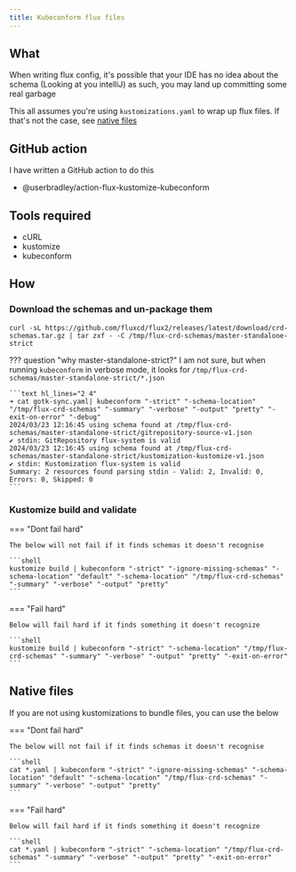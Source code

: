 ```yaml
---
title: Kubeconform flux files
---
```


## What

When writing flux config, it's possible that your IDE has no idea about the schema (Looking at you intelliJ) as such, you
may land up committing some real garbage

This all assumes you're using `kustomizations.yaml` to wrap up flux files. If that's not the case, see [native files](#native-files)

## GitHub action

I have written a GitHub action to do this

* @userbradley/action-flux-kustomize-kubeconform

## Tools required

* cURL
* kustomize
* kubeconform

## How

### Download the schemas and un-package them

```shell
curl -sL https://github.com/fluxcd/flux2/releases/latest/download/crd-schemas.tar.gz | tar zxf - -C /tmp/flux-crd-schemas/master-standalone-strict
```

??? question "why master-standalone-strict?"
    I am not sure, but when running `kubeconform` in verbose mode, it looks for `/tmp/flux-crd-schemas/master-standalone-strict/*.json`

    ```text hl_lines="2 4"
    ➜ cat gotk-sync.yaml| kubeconform "-strict" "-schema-location" "/tmp/flux-crd-schemas" "-summary" "-verbose" "-output" "pretty" "-exit-on-error" "-debug"
    2024/03/23 12:16:45 using schema found at /tmp/flux-crd-schemas/master-standalone-strict/gitrepository-source-v1.json
    ✔ stdin: GitRepository flux-system is valid
    2024/03/23 12:16:45 using schema found at /tmp/flux-crd-schemas/master-standalone-strict/kustomization-kustomize-v1.json
    ✔ stdin: Kustomization flux-system is valid
    Summary: 2 resources found parsing stdin - Valid: 2, Invalid: 0, Errors: 0, Skipped: 0
    ```

### Kustomize build and validate

=== "Dont fail hard"

    The below will not fail if it finds schemas it doesn't recognise

    ```shell
    kustomize build | kubeconform "-strict" "-ignore-missing-schemas" "-schema-location" "default" "-schema-location" "/tmp/flux-crd-schemas" "-summary" "-verbose" "-output" "pretty"
    ```

=== "Fail hard"


    Below will fail hard if it finds something it doesn't recognize

    ```shell
    kustomize build | kubeconform "-strict" "-schema-location" "/tmp/flux-crd-schemas" "-summary" "-verbose" "-output" "pretty" "-exit-on-error"
    ```

## Native files

If you are not using kustomizations to bundle files, you can use the below

=== "Dont fail hard"

    The below will not fail if it finds schemas it doesn't recognise

    ```shell
    cat *.yaml | kubeconform "-strict" "-ignore-missing-schemas" "-schema-location" "default" "-schema-location" "/tmp/flux-crd-schemas" "-summary" "-verbose" "-output" "pretty"
    ```

=== "Fail hard"


    Below will fail hard if it finds something it doesn't recognize

    ```shell
    cat *.yaml | kubeconform "-strict" "-schema-location" "/tmp/flux-crd-schemas" "-summary" "-verbose" "-output" "pretty" "-exit-on-error"
    ```
